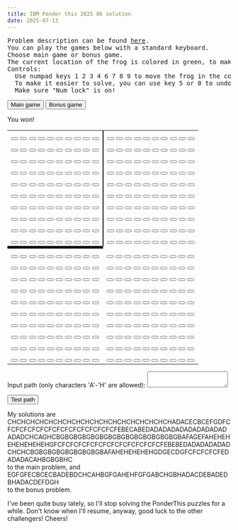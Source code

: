 ```yaml
---
title: IBM Ponder this 2025 06 solution
date: 2025-07-13
---
```

<script src="/Yi-blog/js/scripts.js"></script>
<link rel="stylesheet" href="/Yi-blog/css/styles.css">
<link rel="stylesheet" href="/Yi-blog/css/keypad2.css">

<pre>
Problem description can be found <a href="https://research.ibm.com/haifa/ponderthis/solutions/June2025.html">here</a>.
You can play the games below with a standard keyboard.
Choose main game or bonus game.
The current location of the frog is colored in green, to make it easier to tell.
Controls: 
  Use numpad keys 1 2 3 4 6 7 8 9 to move the frog in the corresponding directions.
  To make it easier to solve, you can use key 5 or 0 to undo previous moves.
  Make sure "Num lock" is on!
</pre>
<button id="game1" onclick="init1()">Main game</button>
<button id="game2" onclick="init2()">Bonus game</button>
<div>
<p id="whiteCount">
</p>
<p id="solution">
</p>
<p id="colorBefore">
</p>
</div>
<table class="keypad" id="game1">
<div id="overlay" onclick="olOff()"><div id="winText">You won!</div></div>
    <tr>
      <td style="border-right: solid 2px #000;">
      <button class="key keyEmpty" id="key0_0"></button>
      <button class="key keyEmpty" id="key0_1"></button>
      <button class="key keyEmpty" id="key0_2"></button>
      <button class="key keyEmpty" id="key0_3"></button>
      <button class="key keyEmpty" id="key0_4"></button>
      <button class="key keyEmpty" id="key0_5"></button>
      <button class="key keyEmpty" id="key0_6"></button>
      <button class="key keyEmpty" id="key0_7"></button>
      <button class="key keyEmpty" id="key0_8"></button>
      <button class="key keyEmpty" id="key0_9"></button>
	  </td>
	  <td>
      <button class="key keyEmpty" id="key0_10"></button>
      <button class="key keyEmpty" id="key0_11"></button>
      <button class="key keyEmpty" id="key0_12"></button>
      <button class="key keyEmpty" id="key0_13"></button>
      <button class="key keyEmpty" id="key0_14"></button>
      <button class="key keyEmpty" id="key0_15"></button>
      <button class="key keyEmpty" id="key0_16"></button>
      <button class="key keyEmpty" id="key0_17"></button>
      <button class="key keyEmpty" id="key0_18"></button>
      <button class="key keyEmpty" id="key0_19"></button>
      </td>
    </tr>
    <tr>
      <td style="border-right: solid 2px #000;">
      <button class="key keyEmpty" id="key1_0"></button>
      <button class="key keyEmpty" id="key1_1"></button>
      <button class="key keyEmpty" id="key1_2"></button>
      <button class="key keyEmpty" id="key1_3"></button>
      <button class="key keyEmpty" id="key1_4"></button>
      <button class="key keyEmpty" id="key1_5"></button>
      <button class="key keyEmpty" id="key1_6"></button>
      <button class="key keyEmpty" id="key1_7"></button>
      <button class="key keyEmpty" id="key1_8"></button>
      <button class="key keyEmpty" id="key1_9"></button>
	  </td>
	  <td>
      <button class="key keyEmpty" id="key1_10"></button>
      <button class="key keyEmpty" id="key1_11"></button>
      <button class="key keyEmpty" id="key1_12"></button>
      <button class="key keyEmpty" id="key1_13"></button>
      <button class="key keyEmpty" id="key1_14"></button>
      <button class="key keyEmpty" id="key1_15"></button>
      <button class="key keyEmpty" id="key1_16"></button>
      <button class="key keyEmpty" id="key1_17"></button>
      <button class="key keyEmpty" id="key1_18"></button>
      <button class="key keyEmpty" id="key1_19"></button>
      </td>
    </tr>
    <tr>
      <td style="border-right: solid 2px #000;">
      <button class="key keyEmpty" id="key2_0"></button>
      <button class="key keyEmpty" id="key2_1"></button>
      <button class="key keyEmpty" id="key2_2"></button>
      <button class="key keyEmpty" id="key2_3"></button>
      <button class="key keyEmpty" id="key2_4"></button>
      <button class="key keyEmpty" id="key2_5"></button>
      <button class="key keyEmpty" id="key2_6"></button>
      <button class="key keyEmpty" id="key2_7"></button>
      <button class="key keyEmpty" id="key2_8"></button>
      <button class="key keyEmpty" id="key2_9"></button>
	  </td>
	  <td>
      <button class="key keyEmpty" id="key2_10"></button>
      <button class="key keyEmpty" id="key2_11"></button>
      <button class="key keyEmpty" id="key2_12"></button>
      <button class="key keyEmpty" id="key2_13"></button>
      <button class="key keyEmpty" id="key2_14"></button>
      <button class="key keyEmpty" id="key2_15"></button>
      <button class="key keyEmpty" id="key2_16"></button>
      <button class="key keyEmpty" id="key2_17"></button>
      <button class="key keyEmpty" id="key2_18"></button>
      <button class="key keyEmpty" id="key2_19"></button>
      </td>
    </tr>
    <tr>
      <td style="border-right: solid 2px #000;">
      <button class="key keyEmpty" id="key3_0"></button>
      <button class="key keyEmpty" id="key3_1"></button>
      <button class="key keyEmpty" id="key3_2"></button>
      <button class="key keyEmpty" id="key3_3"></button>
      <button class="key keyEmpty" id="key3_4"></button>
      <button class="key keyEmpty" id="key3_5"></button>
      <button class="key keyEmpty" id="key3_6"></button>
      <button class="key keyEmpty" id="key3_7"></button>
      <button class="key keyEmpty" id="key3_8"></button>
      <button class="key keyEmpty" id="key3_9"></button>
	  </td>
	  <td>
      <button class="key keyEmpty" id="key3_10"></button>
      <button class="key keyEmpty" id="key3_11"></button>
      <button class="key keyEmpty" id="key3_12"></button>
      <button class="key keyEmpty" id="key3_13"></button>
      <button class="key keyEmpty" id="key3_14"></button>
      <button class="key keyEmpty" id="key3_15"></button>
      <button class="key keyEmpty" id="key3_16"></button>
      <button class="key keyEmpty" id="key3_17"></button>
      <button class="key keyEmpty" id="key3_18"></button>
      <button class="key keyEmpty" id="key3_19"></button>
      </td>
    </tr>
    <tr>
      <td style="border-right: solid 2px #000;">
      <button class="key keyEmpty" id="key4_0"></button>
      <button class="key keyEmpty" id="key4_1"></button>
      <button class="key keyEmpty" id="key4_2"></button>
      <button class="key keyEmpty" id="key4_3"></button>
      <button class="key keyEmpty" id="key4_4"></button>
      <button class="key keyEmpty" id="key4_5"></button>
      <button class="key keyEmpty" id="key4_6"></button>
      <button class="key keyEmpty" id="key4_7"></button>
      <button class="key keyEmpty" id="key4_8"></button>
      <button class="key keyEmpty" id="key4_9"></button>
	  </td>
	  <td>
      <button class="key keyEmpty" id="key4_10"></button>
      <button class="key keyEmpty" id="key4_11"></button>
      <button class="key keyEmpty" id="key4_12"></button>
      <button class="key keyEmpty" id="key4_13"></button>
      <button class="key keyEmpty" id="key4_14"></button>
      <button class="key keyEmpty" id="key4_15"></button>
      <button class="key keyEmpty" id="key4_16"></button>
      <button class="key keyEmpty" id="key4_17"></button>
      <button class="key keyEmpty" id="key4_18"></button>
      <button class="key keyEmpty" id="key4_19"></button>
      </td>
    </tr>
    <tr>
      <td style="border-right: solid 2px #000;">
      <button class="key keyEmpty" id="key5_0"></button>
      <button class="key keyEmpty" id="key5_1"></button>
      <button class="key keyEmpty" id="key5_2"></button>
      <button class="key keyEmpty" id="key5_3"></button>
      <button class="key keyEmpty" id="key5_4"></button>
      <button class="key keyEmpty" id="key5_5"></button>
      <button class="key keyEmpty" id="key5_6"></button>
      <button class="key keyEmpty" id="key5_7"></button>
      <button class="key keyEmpty" id="key5_8"></button>
      <button class="key keyEmpty" id="key5_9"></button>
	  </td>
	  <td>
      <button class="key keyEmpty" id="key5_10"></button>
      <button class="key keyEmpty" id="key5_11"></button>
      <button class="key keyEmpty" id="key5_12"></button>
      <button class="key keyEmpty" id="key5_13"></button>
      <button class="key keyEmpty" id="key5_14"></button>
      <button class="key keyEmpty" id="key5_15"></button>
      <button class="key keyEmpty" id="key5_16"></button>
      <button class="key keyEmpty" id="key5_17"></button>
      <button class="key keyEmpty" id="key5_18"></button>
      <button class="key keyEmpty" id="key5_19"></button>
      </td>
    </tr>
    <tr>
      <td style="border-right: solid 2px #000;">
      <button class="key keyEmpty" id="key6_0"></button>
      <button class="key keyEmpty" id="key6_1"></button>
      <button class="key keyEmpty" id="key6_2"></button>
      <button class="key keyEmpty" id="key6_3"></button>
      <button class="key keyEmpty" id="key6_4"></button>
      <button class="key keyEmpty" id="key6_5"></button>
      <button class="key keyEmpty" id="key6_6"></button>
      <button class="key keyEmpty" id="key6_7"></button>
      <button class="key keyEmpty" id="key6_8"></button>
      <button class="key keyEmpty" id="key6_9"></button>
	  </td>
	  <td>
      <button class="key keyEmpty" id="key6_10"></button>
      <button class="key keyEmpty" id="key6_11"></button>
      <button class="key keyEmpty" id="key6_12"></button>
      <button class="key keyEmpty" id="key6_13"></button>
      <button class="key keyEmpty" id="key6_14"></button>
      <button class="key keyEmpty" id="key6_15"></button>
      <button class="key keyEmpty" id="key6_16"></button>
      <button class="key keyEmpty" id="key6_17"></button>
      <button class="key keyEmpty" id="key6_18"></button>
      <button class="key keyEmpty" id="key6_19"></button>
      </td>
    </tr>
    <tr>
      <td style="border-right: solid 2px #000;">
      <button class="key keyEmpty" id="key7_0"></button>
      <button class="key keyEmpty" id="key7_1"></button>
      <button class="key keyEmpty" id="key7_2"></button>
      <button class="key keyEmpty" id="key7_3"></button>
      <button class="key keyEmpty" id="key7_4"></button>
      <button class="key keyEmpty" id="key7_5"></button>
      <button class="key keyEmpty" id="key7_6"></button>
      <button class="key keyEmpty" id="key7_7"></button>
      <button class="key keyEmpty" id="key7_8"></button>
      <button class="key keyEmpty" id="key7_9"></button>
	  </td>
	  <td>
      <button class="key keyEmpty" id="key7_10"></button>
      <button class="key keyEmpty" id="key7_11"></button>
      <button class="key keyEmpty" id="key7_12"></button>
      <button class="key keyEmpty" id="key7_13"></button>
      <button class="key keyEmpty" id="key7_14"></button>
      <button class="key keyEmpty" id="key7_15"></button>
      <button class="key keyEmpty" id="key7_16"></button>
      <button class="key keyEmpty" id="key7_17"></button>
      <button class="key keyEmpty" id="key7_18"></button>
      <button class="key keyEmpty" id="key7_19"></button>
      </td>
    </tr>
    <tr>
      <td style="border-right: solid 2px #000;">
      <button class="key keyEmpty" id="key8_0"></button>
      <button class="key keyEmpty" id="key8_1"></button>
      <button class="key keyEmpty" id="key8_2"></button>
      <button class="key keyEmpty" id="key8_3"></button>
      <button class="key keyEmpty" id="key8_4"></button>
      <button class="key keyEmpty" id="key8_5"></button>
      <button class="key keyEmpty" id="key8_6"></button>
      <button class="key keyEmpty" id="key8_7"></button>
      <button class="key keyEmpty" id="key8_8"></button>
      <button class="key keyEmpty" id="key8_9"></button>
	  </td>
	  <td>
      <button class="key keyEmpty" id="key8_10"></button>
      <button class="key keyEmpty" id="key8_11"></button>
      <button class="key keyEmpty" id="key8_12"></button>
      <button class="key keyEmpty" id="key8_13"></button>
      <button class="key keyEmpty" id="key8_14"></button>
      <button class="key keyEmpty" id="key8_15"></button>
      <button class="key keyEmpty" id="key8_16"></button>
      <button class="key keyEmpty" id="key8_17"></button>
      <button class="key keyEmpty" id="key8_18"></button>
      <button class="key keyEmpty" id="key8_19"></button>
      </td>
    </tr>
    <tr>
      <td style="border-right: solid 2px #000;">
      <button class="key keyEmpty" id="key9_0"></button>
      <button class="key keyEmpty" id="key9_1"></button>
      <button class="key keyEmpty" id="key9_2"></button>
      <button class="key keyEmpty" id="key9_3"></button>
      <button class="key keyEmpty" id="key9_4"></button>
      <button class="key keyEmpty" id="key9_5"></button>
      <button class="key keyEmpty" id="key9_6"></button>
      <button class="key keyEmpty" id="key9_7"></button>
      <button class="key keyEmpty" id="key9_8"></button>
      <button class="key keyEmpty" id="key9_9"></button>
	  </td>
	  <td>
      <button class="key keyEmpty" id="key9_10"></button>
      <button class="key keyEmpty" id="key9_11"></button>
      <button class="key keyEmpty" id="key9_12"></button>
      <button class="key keyEmpty" id="key9_13"></button>
      <button class="key keyEmpty" id="key9_14"></button>
      <button class="key keyEmpty" id="key9_15"></button>
      <button class="key keyEmpty" id="key9_16"></button>
      <button class="key keyEmpty" id="key9_17"></button>
      <button class="key keyEmpty" id="key9_18"></button>
      <button class="key keyEmpty" id="key9_19"></button>
      </td>
    </tr>
	<tr style="background: #000;">
	 <td colspan="1"></td>
	</tr>
    <tr>
      <td>
      <button class="key keyEmpty" id="key10_0"></button>
      <button class="key keyEmpty" id="key10_1"></button>
      <button class="key keyEmpty" id="key10_2"></button>
      <button class="key keyEmpty" id="key10_3"></button>
      <button class="key keyEmpty" id="key10_4"></button>
      <button class="key keyEmpty" id="key10_5"></button>
      <button class="key keyEmpty" id="key10_6"></button>
      <button class="key keyEmpty" id="key10_7"></button>
      <button class="key keyEmpty" id="key10_8"></button>
      <button class="key keyEmpty" id="key10_9"></button>
	  </td>
	  <td>
      <button class="key keyEmpty" id="key10_10"></button>
      <button class="key keyEmpty" id="key10_11"></button>
      <button class="key keyEmpty" id="key10_12"></button>
      <button class="key keyEmpty" id="key10_13"></button>
      <button class="key keyEmpty" id="key10_14"></button>
      <button class="key keyEmpty" id="key10_15"></button>
      <button class="key keyEmpty" id="key10_16"></button>
      <button class="key keyEmpty" id="key10_17"></button>
      <button class="key keyEmpty" id="key10_18"></button>
      <button class="key keyEmpty" id="key10_19"></button>
      </td>
    </tr>
    <tr>
      <td>
      <button class="key keyEmpty" id="key11_0"></button>
      <button class="key keyEmpty" id="key11_1"></button>
      <button class="key keyEmpty" id="key11_2"></button>
      <button class="key keyEmpty" id="key11_3"></button>
      <button class="key keyEmpty" id="key11_4"></button>
      <button class="key keyEmpty" id="key11_5"></button>
      <button class="key keyEmpty" id="key11_6"></button>
      <button class="key keyEmpty" id="key11_7"></button>
      <button class="key keyEmpty" id="key11_8"></button>
      <button class="key keyEmpty" id="key11_9"></button>
	  </td>
	  <td>
      <button class="key keyEmpty" id="key11_10"></button>
      <button class="key keyEmpty" id="key11_11"></button>
      <button class="key keyEmpty" id="key11_12"></button>
      <button class="key keyEmpty" id="key11_13"></button>
      <button class="key keyEmpty" id="key11_14"></button>
      <button class="key keyEmpty" id="key11_15"></button>
      <button class="key keyEmpty" id="key11_16"></button>
      <button class="key keyEmpty" id="key11_17"></button>
      <button class="key keyEmpty" id="key11_18"></button>
      <button class="key keyEmpty" id="key11_19"></button>
      </td>
    </tr>
    <tr>
      <td>
      <button class="key keyEmpty" id="key12_0"></button>
      <button class="key keyEmpty" id="key12_1"></button>
      <button class="key keyEmpty" id="key12_2"></button>
      <button class="key keyEmpty" id="key12_3"></button>
      <button class="key keyEmpty" id="key12_4"></button>
      <button class="key keyEmpty" id="key12_5"></button>
      <button class="key keyEmpty" id="key12_6"></button>
      <button class="key keyEmpty" id="key12_7"></button>
      <button class="key keyEmpty" id="key12_8"></button>
      <button class="key keyEmpty" id="key12_9"></button>
	  </td>
	  <td>
      <button class="key keyEmpty" id="key12_10"></button>
      <button class="key keyEmpty" id="key12_11"></button>
      <button class="key keyEmpty" id="key12_12"></button>
      <button class="key keyEmpty" id="key12_13"></button>
      <button class="key keyEmpty" id="key12_14"></button>
      <button class="key keyEmpty" id="key12_15"></button>
      <button class="key keyEmpty" id="key12_16"></button>
      <button class="key keyEmpty" id="key12_17"></button>
      <button class="key keyEmpty" id="key12_18"></button>
      <button class="key keyEmpty" id="key12_19"></button>
      </td>
    </tr>
    <tr>
      <td>
      <button class="key keyEmpty" id="key13_0"></button>
      <button class="key keyEmpty" id="key13_1"></button>
      <button class="key keyEmpty" id="key13_2"></button>
      <button class="key keyEmpty" id="key13_3"></button>
      <button class="key keyEmpty" id="key13_4"></button>
      <button class="key keyEmpty" id="key13_5"></button>
      <button class="key keyEmpty" id="key13_6"></button>
      <button class="key keyEmpty" id="key13_7"></button>
      <button class="key keyEmpty" id="key13_8"></button>
      <button class="key keyEmpty" id="key13_9"></button>
	  </td>
	  <td>
      <button class="key keyEmpty" id="key13_10"></button>
      <button class="key keyEmpty" id="key13_11"></button>
      <button class="key keyEmpty" id="key13_12"></button>
      <button class="key keyEmpty" id="key13_13"></button>
      <button class="key keyEmpty" id="key13_14"></button>
      <button class="key keyEmpty" id="key13_15"></button>
      <button class="key keyEmpty" id="key13_16"></button>
      <button class="key keyEmpty" id="key13_17"></button>
      <button class="key keyEmpty" id="key13_18"></button>
      <button class="key keyEmpty" id="key13_19"></button>
      </td>
    </tr>
    <tr>
      <td>
      <button class="key keyEmpty" id="key14_0"></button>
      <button class="key keyEmpty" id="key14_1"></button>
      <button class="key keyEmpty" id="key14_2"></button>
      <button class="key keyEmpty" id="key14_3"></button>
      <button class="key keyEmpty" id="key14_4"></button>
      <button class="key keyEmpty" id="key14_5"></button>
      <button class="key keyEmpty" id="key14_6"></button>
      <button class="key keyEmpty" id="key14_7"></button>
      <button class="key keyEmpty" id="key14_8"></button>
      <button class="key keyEmpty" id="key14_9"></button>
	  </td>
	  <td>
      <button class="key keyEmpty" id="key14_10"></button>
      <button class="key keyEmpty" id="key14_11"></button>
      <button class="key keyEmpty" id="key14_12"></button>
      <button class="key keyEmpty" id="key14_13"></button>
      <button class="key keyEmpty" id="key14_14"></button>
      <button class="key keyEmpty" id="key14_15"></button>
      <button class="key keyEmpty" id="key14_16"></button>
      <button class="key keyEmpty" id="key14_17"></button>
      <button class="key keyEmpty" id="key14_18"></button>
      <button class="key keyEmpty" id="key14_19"></button>
      </td>
    </tr>
    <tr>
      <td>
      <button class="key keyEmpty" id="key15_0"></button>
      <button class="key keyEmpty" id="key15_1"></button>
      <button class="key keyEmpty" id="key15_2"></button>
      <button class="key keyEmpty" id="key15_3"></button>
      <button class="key keyEmpty" id="key15_4"></button>
      <button class="key keyEmpty" id="key15_5"></button>
      <button class="key keyEmpty" id="key15_6"></button>
      <button class="key keyEmpty" id="key15_7"></button>
      <button class="key keyEmpty" id="key15_8"></button>
      <button class="key keyEmpty" id="key15_9"></button>
	  </td>
	  <td>
      <button class="key keyEmpty" id="key15_10"></button>
      <button class="key keyEmpty" id="key15_11"></button>
      <button class="key keyEmpty" id="key15_12"></button>
      <button class="key keyEmpty" id="key15_13"></button>
      <button class="key keyEmpty" id="key15_14"></button>
      <button class="key keyEmpty" id="key15_15"></button>
      <button class="key keyEmpty" id="key15_16"></button>
      <button class="key keyEmpty" id="key15_17"></button>
      <button class="key keyEmpty" id="key15_18"></button>
      <button class="key keyEmpty" id="key15_19"></button>
      </td>
    </tr>
    <tr>
      <td>
      <button class="key keyEmpty" id="key16_0"></button>
      <button class="key keyEmpty" id="key16_1"></button>
      <button class="key keyEmpty" id="key16_2"></button>
      <button class="key keyEmpty" id="key16_3"></button>
      <button class="key keyEmpty" id="key16_4"></button>
      <button class="key keyEmpty" id="key16_5"></button>
      <button class="key keyEmpty" id="key16_6"></button>
      <button class="key keyEmpty" id="key16_7"></button>
      <button class="key keyEmpty" id="key16_8"></button>
      <button class="key keyEmpty" id="key16_9"></button>
	  </td>
	  <td>
      <button class="key keyEmpty" id="key16_10"></button>
      <button class="key keyEmpty" id="key16_11"></button>
      <button class="key keyEmpty" id="key16_12"></button>
      <button class="key keyEmpty" id="key16_13"></button>
      <button class="key keyEmpty" id="key16_14"></button>
      <button class="key keyEmpty" id="key16_15"></button>
      <button class="key keyEmpty" id="key16_16"></button>
      <button class="key keyEmpty" id="key16_17"></button>
      <button class="key keyEmpty" id="key16_18"></button>
      <button class="key keyEmpty" id="key16_19"></button>
      </td>
    </tr>
    <tr>
      <td>
      <button class="key keyEmpty" id="key17_0"></button>
      <button class="key keyEmpty" id="key17_1"></button>
      <button class="key keyEmpty" id="key17_2"></button>
      <button class="key keyEmpty" id="key17_3"></button>
      <button class="key keyEmpty" id="key17_4"></button>
      <button class="key keyEmpty" id="key17_5"></button>
      <button class="key keyEmpty" id="key17_6"></button>
      <button class="key keyEmpty" id="key17_7"></button>
      <button class="key keyEmpty" id="key17_8"></button>
      <button class="key keyEmpty" id="key17_9"></button>
	  </td>
	  <td>
      <button class="key keyEmpty" id="key17_10"></button>
      <button class="key keyEmpty" id="key17_11"></button>
      <button class="key keyEmpty" id="key17_12"></button>
      <button class="key keyEmpty" id="key17_13"></button>
      <button class="key keyEmpty" id="key17_14"></button>
      <button class="key keyEmpty" id="key17_15"></button>
      <button class="key keyEmpty" id="key17_16"></button>
      <button class="key keyEmpty" id="key17_17"></button>
      <button class="key keyEmpty" id="key17_18"></button>
      <button class="key keyEmpty" id="key17_19"></button>
      </td>
    </tr>
    <tr>
      <td>
      <button class="key keyEmpty" id="key18_0"></button>
      <button class="key keyEmpty" id="key18_1"></button>
      <button class="key keyEmpty" id="key18_2"></button>
      <button class="key keyEmpty" id="key18_3"></button>
      <button class="key keyEmpty" id="key18_4"></button>
      <button class="key keyEmpty" id="key18_5"></button>
      <button class="key keyEmpty" id="key18_6"></button>
      <button class="key keyEmpty" id="key18_7"></button>
      <button class="key keyEmpty" id="key18_8"></button>
      <button class="key keyEmpty" id="key18_9"></button>
	  </td>
	  <td>
      <button class="key keyEmpty" id="key18_10"></button>
      <button class="key keyEmpty" id="key18_11"></button>
      <button class="key keyEmpty" id="key18_12"></button>
      <button class="key keyEmpty" id="key18_13"></button>
      <button class="key keyEmpty" id="key18_14"></button>
      <button class="key keyEmpty" id="key18_15"></button>
      <button class="key keyEmpty" id="key18_16"></button>
      <button class="key keyEmpty" id="key18_17"></button>
      <button class="key keyEmpty" id="key18_18"></button>
      <button class="key keyEmpty" id="key18_19"></button>
      </td>
    </tr>
    <tr>
      <td>
      <button class="key keyEmpty" id="key19_0"></button>
      <button class="key keyEmpty" id="key19_1"></button>
      <button class="key keyEmpty" id="key19_2"></button>
      <button class="key keyEmpty" id="key19_3"></button>
      <button class="key keyEmpty" id="key19_4"></button>
      <button class="key keyEmpty" id="key19_5"></button>
      <button class="key keyEmpty" id="key19_6"></button>
      <button class="key keyEmpty" id="key19_7"></button>
      <button class="key keyEmpty" id="key19_8"></button>
      <button class="key keyEmpty" id="key19_9"></button>
	  </td>
	  <td>
      <button class="key keyEmpty" id="key19_10"></button>
      <button class="key keyEmpty" id="key19_11"></button>
      <button class="key keyEmpty" id="key19_12"></button>
      <button class="key keyEmpty" id="key19_13"></button>
      <button class="key keyEmpty" id="key19_14"></button>
      <button class="key keyEmpty" id="key19_15"></button>
      <button class="key keyEmpty" id="key19_16"></button>
      <button class="key keyEmpty" id="key19_17"></button>
      <button class="key keyEmpty" id="key19_18"></button>
      <button class="key keyEmpty" id="key19_19"></button>
      </td>
    </tr>
</table>
<div>
<p>
Input path (only characters 'A'-'H' are allowed): <textarea id="pathInput"></textarea>
</p>
<button onclick="runInput()">
Test path
</button>
  <br/>
  <p> My solutions are
	  <br/>
CHCHCHCHCHCHCHCHCHCHCHCHCHCHCHCHCHCHADACECBCEFGDFCFCFCFCFCFCFCFCFCFCFCFCFCFCFEBECABEDADADADADADADADADADADADCHCAGHCBGBGBGBGBGBGBGBGBGBGBGBGBGBGBAFAGEFAHEHEHEHEHEHEHEHGFCFCFCFCFCFCFCFCFCFCFCFCFCFEBEBEDADADADADADCHCHCBGBGBGBGBGBGBGBGBAFAHEHEHEHEHGDGECDGFCFCFCFCFEDADADACAHBGBGBHC
	  <br/>
to the main problem, and
	  <br/>
	 EGFGFECBCECBADEBDCHCAHBGFGAHEHFGFGABCHGBHADACDEBADEDBHADACDEFDGH
	  <br/>
to the bonus problem.
  </p>
  <p>
    I've been quite busy lately, so I'll stop solving the PonderThis puzzles for a while. Don't know when I'll resume, anyway, good luck to the other challengers! Cheers!
  </p>
</div>
<script type="text/javascript">
/*Written by Yi Jiang, Aug 2021. All rights reserved.*/
var sidelength=20;//10;
var initx=0,inity=0;//initx=4,inity=4;
var path="";
var x=initx,y=inity;
var colorBefore="";//either R or W, for undo purpose
var whiteCount=sidelength*sidelength-1;
const mp=[['F','G','H'],
['E','X','A'],
['D','C','B']];
const dirmp=[[0,-1],[-1,-1],[-1,0],[-1,1],[0,1],[1,1],[1,0],[1,-1]];
(function() {
    keyNav();
})();
function init1(){
	sidelength=20;
	initx=0,inity=0;
	init();
}
function init2(){
	sidelength=10;
	initx=4,inity=4;
	init();
}
function init(){
	path="";
	document.getElementById("key"+x+"_"+y).classList.remove("keyPlayer");
	x=initx,y=inity;
	colorBefore="";
	whiteCount=sidelength*sidelength-1;
	for(let i=0;i<sidelength;++i){
		for(let j=0;j<sidelength;++j){
			key=document.getElementById("key"+i+"_"+j);
			key.classList.remove("keyForb");
			key.classList.remove("keyVis");
			key.classList.add("keyEmpty");
		}
	}
	document.getElementById("key"+x+"_"+y).classList.add("keyPlayer");
}
	function checkWin(){
		document.getElementById("whiteCount").innerText="Remaining white cells count: "+whiteCount;
		/*if(whiteCount==0)*/ document.getElementById("solution").innerText="Current path: "+path;
		//document.getElementById("colorBefore").innerText=colorBefore;//to comment out
	}
	function move(dx,dy){
		if(x+dx<0||x+dx>=sidelength||y+dy<0||y+dy>=sidelength) return;
		let nxt=document.getElementById("key"+(x+dx)+"_"+(y+dy));
		if(!nxt.classList.contains("keyEmpty")) return;
		if(x+2*dx>=0 && x+2*dx<sidelength && y+2*dy>=0 && y+2*dy<sidelength){
			let n2t=document.getElementById("key"+(x+2*dx)+"_"+(y+2*dy));
			if(n2t.classList.contains("keyVis")) return;
			let cur=document.getElementById("key"+x+"_"+y);
			cur.classList.remove("keyPlayer");
			cur.classList.add("keyVis");
			//console.log(nxt.id);
			nxt.classList.remove("keyEmpty");
			nxt.classList.add("keyPlayer");
			if(n2t.classList.contains("keyForb")) colorBefore+='R';
			else {whiteCount--;colorBefore+='W';}
			n2t.classList.remove("keyEmpty");
			n2t.classList.add("keyForb");
			x=x+dx;
			y=y+dy;
			path+=mp[dx+1][dy+1];
			whiteCount--;
			checkWin();
			return;
		}
		let cur=document.getElementById("key"+x+"_"+y);
		cur.classList.remove("keyPlayer");
		cur.classList.add("keyVis");
		nxt.classList.remove("keyEmpty");
		nxt.classList.add("keyPlayer");
		x=x+dx;
		y=y+dy;
		path+=mp[dx+1][dy+1];
		whiteCount--;
		checkWin();
	}
	function undo(){
		if(path.length==0) return;
		let dir=dirmp[path.charCodeAt(path.length-1)-"A".charCodeAt(0)];
		if(x-dir[0]>-1&&x-dir[0]<sidelength&&y-dir[1]>-1&&y-dir[1]<sidelength){
			let red=document.getElementById("key"+(x-dir[0])+"_"+(y-dir[1]));
			if(colorBefore[colorBefore.length-1]=='W'){
				red.classList.remove("keyForb");
				red.classList.add("keyEmpty");
				whiteCount++;
			}
			colorBefore=colorBefore.slice(0,-1);
		}
		let cur=document.getElementById("key"+x+"_"+y);
		cur.classList.remove("keyPlayer");
		cur.classList.add("keyEmpty");
		x+=dir[0];
		y+=dir[1];
		cur=document.getElementById("key"+x+"_"+y);
		cur.classList.remove("keyVis");
		cur.classList.add("keyPlayer");
		path=path.slice(0,-1);
		whiteCount++;
		//checkWin();//to comment out
	}
	function runInput(){
		init();
		let inputPath=document.getElementById('pathInput').value;
		for(let i=0;i<inputPath.length;++i){
			let num=inputPath.charCodeAt(i)-"A".charCodeAt(0);
			if(num<0||num>7){
				document.getElementById("solution").innerText="Current path: Wrong characters in input!!! Only 'A' to 'H' are allowed!";
				return;
			}
			move(-dirmp[num][0],-dirmp[num][1]);
		}
	}
function keyNav(){
	let start=document.getElementById("key"+x+"_"+y);
	start.classList.remove("keyEmpty");
	start.classList.add("keyPlayer");
    var holdingOverrideKey=false;
    var KeyEvent={DOM_VK_NUMPAD0:96,DOM_VK_NUMPAD1:97,DOM_VK_NUMPAD2:98,DOM_VK_NUMPAD3:99,DOM_VK_NUMPAD4:100,DOM_VK_NUMPAD5:101,DOM_VK_NUMPAD6:102,DOM_VK_NUMPAD7:103,DOM_VK_NUMPAD8:104,DOM_VK_NUMPAD9:105}
    function cancelEvent(a){
        a=a?a:window.event;
        if(a.stopPropagation){
            a.stopPropagation()}
        if(a.preventDefault){
            a.preventDefault()}
        a.cancelBubble=true;
        a.cancel=true;
        a.returnValue=false;
        return false
    }
    document.onkeydown=function(b){
        b = b || window.event;
        var target = b.target || b.srcElement;
        var targetTagName = (target.nodeType == 1) ? target.nodeName.toUpperCase() : "";
        if(!/INPUT|SELECT|TEXTAREA/.test(targetTagName)){
            if(b.altKey||b.ctrlKey||b.metaKey){
                holdingOverrideKey=true;return}
            var a=(window.event)?b.keyCode:b.which;
            switch(a){
                case KeyEvent.DOM_VK_NUMPAD1:move(1,-1);cancelEvent(b);break;
                case KeyEvent.DOM_VK_NUMPAD2:move(1,0);cancelEvent(b);break;
                case KeyEvent.DOM_VK_NUMPAD3:move(1,1);cancelEvent(b);break;
				case KeyEvent.DOM_VK_NUMPAD4:move(0,-1);cancelEvent(b);break;
				case KeyEvent.DOM_VK_NUMPAD0:case KeyEvent.DOM_VK_NUMPAD5:undo();break;
                case KeyEvent.DOM_VK_NUMPAD6:move(0,1);cancelEvent(b);break;
                case KeyEvent.DOM_VK_NUMPAD7:move(-1,-1);cancelEvent(b);break;
                case KeyEvent.DOM_VK_NUMPAD8:move(-1,0);cancelEvent(b);break;
                case KeyEvent.DOM_VK_NUMPAD9:move(-1,1);cancelEvent(b);break;
            }
        }
    }
    document.onkeyup=function(a){holdingOverrideKey=false;};
}
</script>
